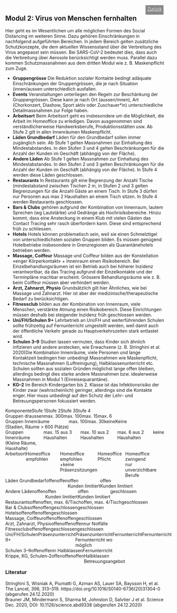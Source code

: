 <html>
  <head>
    <title>Modul 2</title>
    <meta charset="utf-8" />
    <meta http-equiv="expires" content="0">
  <style>
 /* FONTS */
 @import url("https://fonts.googleapis.com/css?family=Open+Sans+Condensed:300,700");
</style>
  </head>
  <body>
 <div style="display:flex;"><h2>Modul 2: Virus von Menschen fernhalten</h2> <div style="margin-left:2em;padding:3px 6px 0 6px;background-color:#888;color:#fff;font-weight:300;height:27px!important;"><a href="main" style="color:#fff;">Zurück</a></div></div>
    <div class="twocol">
    <div class="ntext">
      Hier geht es im Wesentlichen um alle möglichen Formen des Social Distancing im weiteren Sinne. Dazu gehören Einschränkungen in nachfolgend aufgeführten Bereichen. In jedem Bereich gelten zusätzliche Schutzkonzepte, die dem aktuellen Wissensstand über die Verbreitung des Virus angepasst sein müssen. Bei SARS-CoV-2 bedeutet dies, dass auch die Verbreitung über Aerosole berücksichtigt werden muss. Parallel dazu kommen Schutzmassnahmen aus dem dritten Modul wie z. B. Maskenpflicht zum Zuge.
      <ul>
        <li><strong>Gruppengrösse</strong> Die Reduktion sozialer Kontakte bedingt adäquate Einschränkungen der Gruppengrössen, die je nach Situation (innen/aussen unterschiedlich ausfallen.</li>
        <li><strong>Events</strong> Veranstaltungen unterliegen den Regeln zur Beschänkung der Gruppengrössen. Diese kann je nach Ort (aussen/innen), Art (Chorkonzert, Diashow, Sport aktiv oder Zuschauer*in) unterschiedliche Detailmassnahmen zur Folge haben.</li>
        <li><strong>Arbeitsort</strong> Beim Arbeitsort geht es insbesondere um die Möglichkeit, die Arbeit im Homeoffice zu erledigen. Davon ausgenommen sind verständlicherweise Handwerksberufe, Produktionsstätten usw. Ab Stufe 2 gilt in allen Innenräumen Maskenpflicht.</li>
        <li><strong>Läden Grundbedarf</strong> Läden für den Grundbedarf sollen immer zugänglich sein. Ab Stufe 1 gelten Massnahmen zur Einhaltung des Mindestabstandes. In den Stufen 3 und 4 gelten Beschränkungen für die Anzahl der Kunden im Geschäft (abhängig von der Fläche).</li>
        <li><strong>Andere Läden</strong> Ab Stufe 1 gelten Massnahmen zur Einhaltung des Mindestabstandes. In den Stufen 2 und 3 gelten Beschränkungen für die Anzahl der Kunden im Geschäft (abhängig von der Fläche). In Stufe 4 werden diese Läden geschlossen.</li>
        <li><strong>Restaurants</strong> In Restaurants gilt eine Begrenzung der Anzahl Tische (mindestabstand zwischen Tischen 2 m, in Stufen 2 und 3 gelten Begrenzungen für die Anzahl Gäste an einem Tisch. In Stufe 3 dürfen nur Personen aus max 2 Haushalten an einem Tisch sitzen. In Stufe 4 werden Restaurants geschlossen.</li>
        <li><strong>Bars & Clubs</strong> gehören aufgrund der Kombination von Innenraum, lautem Sprechen (wg Lautstärke) und Gedränge als Hochrisikobereiche. Hinzu kommt, dass eine Ansteckung in einem Klub mit vielen Gästen das Contact Tracing sehr rasch überfordern kann. Diese sind entsprechend früh zu schliessen.</li>
        <li><strong>Hotels</strong> Hotels können problematisch sein, weil sie einen Schmelztigel von unterschiedlichsten sozialen Gruppen bilden. Es müssen genügend Hotelbetriebe insbesondere in Grenzregionen als Quarantänehotels betrieben werden.</li>
        <li><strong>Massage, Coiffeur</strong> Massage und Coiffeur bilden aus der Konstellation «enger Körperkontakt» + Innenraum einen Risikobereich. Bei Einzelbehandlungsräumen ist ein Betrieb auch bei höherer Inzidenz verantwortbar, da das Tracing aufgrund der Einzelkontakte und der Terminpläne machbar erscheint. Grössere Behandlungsräume wie z. B. beim Coiffeur müssen aber verhindert werden.</li>
        <li><strong>Arzt, Zahnarzt, Physio</strong> Grundsätzlich gilt hier Ähnliches, wie bei Massage und Zahnarzt. Hier ist aber der medizinische/therapeutische Bedarf zu berücksichtigen.</li>
        <li><strong>Fitnessclub</strong> bilden aus der Kombination von Innenraum, viele Menschen, verstärkte Atmung einen Risikobereich. Diese Einrichtungen müssen deshalb bei steigender Inzidenz früh geschlossen werden.</li>
        <li><strong>Uni/FH/Schulen 9+</strong> Lehrbetrieb an Uni/FH und weiterführenden Schulen sollte frühzeitig auf Fernunterricht umgestellt werden, weil damit auch der öffentliche Verkehr gerade zu Hauptverkehrszeiten stark entlastet wird.</li>
        <li><strong>Schulen 3–9</strong> Studien lassen vermuten, dass Kinder sich ähnlich infizieren und andere anstecken, wie Erwachsene (z. B. Stringhini et al. 2020)Die Kombination Innenräume, viele Personen und lange Kontaktzeit bedingen hier unbedingt Massnahmen wie Maskenpflicht, technische Massnahmen (Luftreinigung), Halbklassenunterricht etc. Schulen sollten aus sozialen Gründen möglichst lange offen bleiben, allerdings bedingt dies starke andere Massnahmen bzw. idealerweise Massnahmen in Modul 1 (Einreisequarantäne). </li>
        <li><strong>KG–2</strong> Im Bereich Kindergarten bis 2. Klasse ist das Infektionsrisiko der Kinder zwar (wahrscheinlich) geringer, allerdings sind die Kontakte enger. Hier muss unbedingt auf den Schutz der Lehr- und Betreuungspersonen fokussiert werden.</li>
      </ul>
    </div>
  </div>
  <div class="ntable" style="display:flex;width:100%;min-width:400px;margin-top:1em;">
    <div class="tbl5 st0">
      Komponente
    </div>
    <div class="tbl5 st1">
      Stufe 1
    </div>
    <div class="tbl5 st2">
      Stufe 2
    </div>
    <div class="tbl5 st3">
      Stufe 3
    </div>
    <div class="tbl5 st4">
      Stufe 4
    </div>
    </div>
  <div class="ntbl" style="display:flex;width:100%;min-width:400px;">
    <div class="tbl5 s0">
      Gruppen draussen
    </div>
    <div class="tbl5 s1">
     max. 300
    </div>
     <div class="tbl5 s2">
      max. 100
    </div>
     <div class="tbl5 s3">
      max. 15
    </div>
     <div class="tbl5 s4">
      max. 6
    </div>
  </div>
    <div class="ntbl" style="display:flex;width:100%;min-width:400px;">
    <div class="tbl5 s0">
      Gruppen Innenräume<br/>(Stadien, Räume > 600 Plätze)
    </div>
    <div class="tbl5 s1">
     max. 100
    </div>
     <div class="tbl5 s2">
      max. 30
    </div>
     <div class="tbl5 s3">
      keine
    </div>
     <div class="tbl5 s4">
      Keine
    </div>
  </div>
  <div class="ntbl" style="display:flex;width:100%;min-width:400px;">
    <div class="tbl5 s0">
      Gruppen Innenräume<br/>(Kleine Räume, Haushalte)
    </div>
    <div class="tbl5 s1">
      max. 15 aus 3 Haushalten
    </div>
     <div class="tbl5 s2">
      max. 10 aus 2 Haushalten
    </div>
     <div class="tbl5 s3">
      max. 6 aus 2 Haushalten
    </div>
     <div class="tbl5 s4">
     keine
    </div>
  </div>
  <div class="ntbl" style="display:flex;width:100%;min-width:400px;">
    <div class="tbl5 s0">
      Arbeitsort
    </div>
    <div class="tbl5 s1">
      Homeoffice empfohlen
    </div>
     <div class="tbl5 s2">
      Homeoffice empfohlen<br/>
      +keine Präsenzsitzungen
    </div>
     <div class="tbl5 s3">
      Homeoffice Pflicht
    </div>
     <div class="tbl5 s4">
      Homeoffice zwingend<br/>
      nur unverzichtbare Berufe
    </div>
  </div>
  
  <div class="ntbl" style="display:flex;width:100%;min-width:400px;">
    <div class="tbl5 s0">
      Läden Grundbedarf
    </div>
    <div class="tbl5 s1">
     offen
    </div>
     <div class="tbl5 s2">
      offen
    </div>
     <div class="tbl5 s3">
      offen<br/>Kunden limitiert
    </div>
     <div class="tbl5 s4">
      offen<br/>Kunden limitiert
    </div>
  </div>
    <div class="ntbl" style="display:flex;width:100%;min-width:400px;">
    <div class="tbl5 s0">
      Andere Läden
    </div>
    <div class="tbl5 s1">
     offen
    </div>
     <div class="tbl5 s2">
      offen<br/>Kunden limitiert
    </div>
     <div class="tbl5 s3">
      offen<br/>Kunden limitiert
    </div>
     <div class="tbl5 s4">
      geschlossen
    </div>
  </div>
    <div class="ntbl" style="display:flex;width:100%;min-width:400px;">
    <div class="tbl5 s0">
      Restaurants
    </div>
    <div class="tbl5 s1">
     offen
    </div>
     <div class="tbl5 s2">
      offen, max. 6/Tisch
    </div>
     <div class="tbl5 s3">
      offen, max. 4/Tisch
    </div>
     <div class="tbl5 s4">
      geschlossen
    </div>
  </div>
    <div class="ntbl" style="display:flex;width:100%;min-width:400px;">
    <div class="tbl5 s0">
      Bar & Clubs
    </div>
    <div class="tbl5 s1">
     offen
    </div>
     <div class="tbl5 s2">
      offen
    </div>
     <div class="tbl5 s3">
      geschlossen
    </div>
     <div class="tbl5 s4">
      geschlossen
    </div>
  </div>
    <div class="ntbl" style="display:flex;width:100%;min-width:400px;">
    <div class="tbl5 s0">
      Hotels
    </div>
    <div class="tbl5 s1">
     offen
    </div>
     <div class="tbl5 s2">
      offen
    </div>
     <div class="tbl5 s3">
      offen
    </div>
     <div class="tbl5 s4">
      geschlossen
    </div>
  </div>
    <div class="ntbl" style="display:flex;width:100%;min-width:400px;">
    <div class="tbl5 s0">
      Massage, Coiffeur
    </div>
    <div class="tbl5 s1">
     offen
    </div>
     <div class="tbl5 s2">
      offen
    </div>
     <div class="tbl5 s3">
      offen
    </div>
     <div class="tbl5 s4">
      geschlossen
    </div>
  </div>
    <div class="ntbl" style="display:flex;width:100%;min-width:400px;">
    <div class="tbl5 s0">
      Arzt, Zahnarzt, Physio
    </div>
    <div class="tbl5 s1">
     offen
    </div>
     <div class="tbl5 s2">
      offen
    </div>
     <div class="tbl5 s3">
      offen
    </div>
     <div class="tbl5 s4">
      nur Notfälle
    </div>
  </div>
    <div class="ntbl" style="display:flex;width:100%;min-width:400px;">
    <div class="tbl5 s0">
     Fitnessclub
    </div>
    <div class="tbl5 s1">
     offen
    </div>
     <div class="tbl5 s2">
      offen
    </div>
     <div class="tbl5 s3">
      geschlossen
    </div>
     <div class="tbl5 s4">
      geschlossen
    </div>
  </div>
    <div class="ntbl" style="display:flex;width:100%;min-width:400px;">
    <div class="tbl5 s0">
      Uni/FH/Schulen 9+
    </div>
    <div class="tbl5 s1">
     Präsenzunterricht
    </div>
     <div class="tbl5 s2">
      Präsenzunterricht<br/>
       Fernunterricht wo möglich
    </div>
     <div class="tbl5 s3">
      Fernunterricht
    </div>
     <div class="tbl5 s4">
      Fernunterricht
    </div>
  </div>
    <div class="ntbl" style="display:flex;width:100%;min-width:400px;">
    <div class="tbl5 s0">
      Schulen 3–9
    </div>
    <div class="tbl5 s1">
     offen
    </div>
     <div class="tbl5 s2">
      offen
    </div>
     <div class="tbl5 s3">
      in Halbklassen
    </div>
     <div class="tbl5 s4">
      Fernunterricht
    </div>
  </div>
    <div class="ntbl" style="display:flex;width:100%;min-width:400px;">
    <div class="tbl5 s0">
      Krippe, KG, Schulen-2
    </div>
    <div class="tbl5 s1">
     offen
    </div>
     <div class="tbl5 s2">
      offen
    </div>
     <div class="tbl5 s3">
      offen
    </div>
     <div class="tbl5 s4">
      Halbklassen<br/>
      Betreuungsangebot
    </div>
  </div>

<h3 style="margin-top:1em;">Literatur</h3>
<div id="ref1">Stringhini S, Wisniak A, Piumatti G, Azman AS, Lauer SA, Baysson H, et al. The Lancet, 396, 313–319. https://doi.org/10.1016/S0140-6736(20)31304-0 (abgerufen 24.12.2020)</div>
<div id="ref1">Brauner JM, Mindermann S, Sharma M, Johnston D, Salvtier J et al. Science Dec. 2020, DOI: 10.1126/science.abd9338 (abgerufen 24.12.2020)</div>

